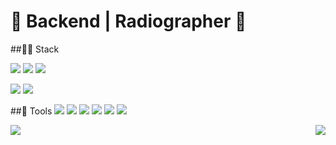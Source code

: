 # 🌟 Backend | Radiographer 🌟

##👩‍🚀 Stack

<img src="https://img.shields.io/badge/-Java-%23F08080?style=flat-square&logo=JAVA&logoColor=white"/></a> <img src="https://img.shields.io/badge/-Spring-%2332CD32?style=flat-square&logo=Spring&logoColor=white"/></a> <img src="https://img.shields.io/badge/-SpringBoot-%237CFC00?style=flat-square&logo=Springboot&logoColor=white"/></a> 

<img src="https://img.shields.io/badge/-React--Native-%231E90FF?style=flat-square&logo=react&logoColor=white"/></a> <img src="https://img.shields.io/badge/-Expo-%23696969?style=flat-square&logo=Expo&logoColor=white"/></a>


##🚀 Tools
<img src="https://img.shields.io/badge/-AWS%20EC2-%23FF4500?style=flat-square&logo=AmazonEC2&logoColor=white"/></a> <img src="https://img.shields.io/badge/-AWS%20S3-%2300CED1?style=flat-square&logo=AmazonS3&logoColor=white"/></a> <img src="https://img.shields.io/badge/-AWS%20RDS-%234169E1?style=flat-square&logo=AmazonRDS&logoColor=white"/></a>
<img src="https://img.shields.io/badge/-Git-%239370DB?style=flat-square&logo=Git&logoColor=white"/></a> <img src="https://img.shields.io/badge/-GitHub-%234B0082?style=flat-square&logo=Github&logoColor=white"/></a> <img src="https://img.shields.io/badge/-GitHub%20Actions-%23191970?style=flat-square&logo=GithubActions&logoColor=white"/></a>

<img align="left" src="http://mazassumnida.wtf/api/v2/generate_badge?boj=nyong9221"/>
<img align="right" src="https://github-readme-stats.vercel.app/api?username=pnuhct&show_icons=true&theme=tokyonight"/>
